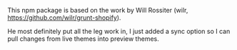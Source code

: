 This npm package is based on the work by Will Rossiter (wilr, https://github.com/wilr/grunt-shopify). 

He most definitely put all the leg work in, I just added a sync option so I can pull changes from live themes into preview themes.